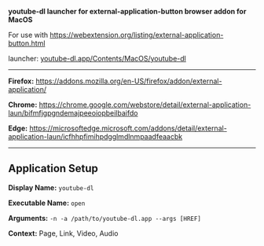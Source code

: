**youtube-dl launcher for external-application-button browser addon for MacOS**

For use with https://webextension.org/listing/external-application-button.html

launcher: [youtube-dl.app/Contents/MacOS/youtube-dl](youtube-dl.app/Contents/MacOS/youtube-dl)

---

**Firefox:** https://addons.mozilla.org/en-US/firefox/addon/external-application/

**Chrome:** https://chrome.google.com/webstore/detail/external-application-laun/bifmfjgpgndemajpeeoiopbeilbaifdo

**Edge:** https://microsoftedge.microsoft.com/addons/detail/external-application-laun/icfhhpfimihpdgglmdlnmpaadfeaacbk

---

## Application Setup

**Display Name:** `youtube-dl`

**Executable Name:** `open`

**Arguments:** `-n -a /path/to/youtube-dl.app --args [HREF]`

**Context:** Page, Link, Video, Audio
